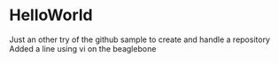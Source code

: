 # HelloWorld
Just an other try of the github sample to create and handle a repository
Added a line using vi on the beaglebone

